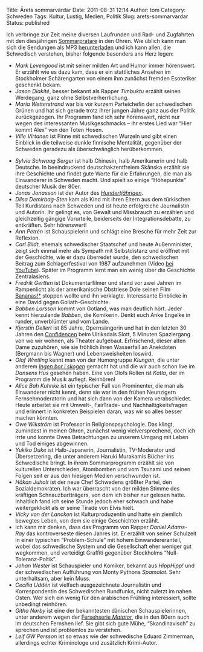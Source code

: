 Title: Årets sommarvärdar
Date: 2011-08-31 12:14
Author: tom
Category: Schweden
Tags: Kultur, Lustig, Medien, Politik
Slug: arets-sommarvardar
Status: published

Ich verbringe zur Zeit meine diversen Laufrunden und Rad- und Zugfahrten
mit den diesjährigen
[Sommarpratare](http://www.fiket.de/2008/06/23/wort-der-woche-sommarpratarna/)
in den Ohren. Wie üblich kann man sich die Sendungen als MP3
[herunterladen](http://sverigesradio.se/sida/laddaner.aspx?programid=2071)
und ich kann allen, die Schwedisch verstehen, bisher folgende besonders
ans Herz legen:

-   *Mark Levengood* ist mit seiner milden Art und Humor immer
    hörenswert. Er erzählt wie es dazu kam, dass er ein stattliches
    Ansehen im Stockholmer Schärengarten von einem ihm zunächst fremden
    Esoteriker geschenkt bekam.
-   *Jason Diakité*, besser bekannt als Rapper *Timbuktu* erzählt seinen
    Werdegang, ganz ohne Selbstverherrlichung.
-   *Maria Wetterstrand* war bis vor kurzem Parteichefin der
    schwedischen Grünen und hat sich gerade trotz ihrer jungen Jahre
    ganz aus der Politik zurückgezogen. Ihr Programm fand ich sehr
    hörenswert, nicht nur wegen des interessanten Musikgeschmacks – ihr
    erstes Lied war “Hier kommt Alex” von den Toten Hosen.
-   *Ville Virtanen* ist Finne mit schwedischen Wurzeln und gibt einen
    Einblick in die teilweise dunkle finnische Mentalität, gegenüber der
    Schweden geradezu als überschwänglich herüberkommen.

<!--more Mehr nach dem Klick &raquo; -->

-   *Sylvia Schwaag Serger* ist halb Chinesin, halb Amerikanerin und
    halb Deutsche. In beeindruckend deutschakzentfreiem Skånska erzählt
    sie ihre Geschichte und findet gute Worte für die Erfahrungen, die
    man als Einwanderer in Schweden macht. Und spielt so einige
    “Höhepunkte” deutscher Musik der 80er.
-   *Jonas Jonasson* ist der Autor des
    [*Hundertjährigen*](http://www.fiket.de/2011/07/12/der-hundertjahrige/).
-   *Dilsa Demirbag-Sten* kam als Kind mit ihren Eltern aus dem
    türkischen Teil Kurdistans nach Schweden und ist heute erfolgreiche
    Journalistin und Autorin. Ihr gelingt es, von Gewalt und Missbrauch
    zu erzählen und gleichzeitig gängige Vorurteile, beiderseits der
    Integrationsdebatte, zu entkräften. Sehr hörenswert!
-   *Ann Petrén* ist Schauspielerin und schlägt eine Bresche für mehr
    Zeit zur Reflexion.
-   *Carl Bildt*, ehemals schwedischer Staatschef und heute
    Außenminister, zeigt sich einmal mehr als Sympath mit Selbstdistanz
    und eröffnet mit der Geschichte, wie er dazu überredet wurde, den
    schwedischen Beitrag zum Schlagerfestival von 1987 aufzunehmen
    (Video [bei YouTube](http://www.youtube.com/watch?v=Nc0_CpiQCdU)).
    Später im Programm lernt man ein wenig über die Geschichte
    Zentralasiens.
-   *Fredrik Gertten* ist Dokumentarfilmer und stand vor zwei Jahren im
    Rampenlicht als der amerikanische Obstriese Dole seinen Film
    [Bananas!\*](http://tmy.se/bananas) stoppen wollte und ihn
    verklagte. Interessante Einblicke in eine David gegen
    Goliath-Geschichte.
-   *Babben Larsson* kommt von Gotland, was man deutlich hört. Jeder
    kennt hierzulande *Babben*, die Komikerin. Denkt euch Anke Engelke
    in runder, unverblümter und vom Lande.
-   *Kjerstin Dellert* ist 85 Jahre, Opernsängerin und hat in den
    letzten 30 Jahren den [Confidencen](http://confidencen.se/) beim
    Ulriksdals Slott, 5 Minuten Spaziergang von wo wir wohnen, als
    Theater aufgebaut. Erfrischend, dieser alten Dame zuzuhören, wie sie
    fröhlich ihren Wasserfall an Anekdoten (Bergmann bis Wagner) und
    Lebensweisheiten loswird.
-   *Olof Wretling* kennt man von der Humorgruppe *Klungan*, die unter
    anderem [*Ingen bor i
    skogen*](http://www.fiket.de/2011/02/08/keiner-wohnt-im-wald/)
    gemacht hat und die wir auch schon live im *Dansens Hus* gesehen
    haben. Eine von Olofs Rollen ist *Katla*, der im Programm die Musik
    auflegt. Reinhören!
-   *Alice Bah Kuhnke* ist ein typischer Fall von Prominenter, die man
    als Einwanderer nicht kennt, denn sie war in den frühen Neunzigern
    Fernsehmoderatorin und hat sich dann von der Kamera verabschiedet.
    Heute arbeitet sie mit Umwelt-, FairTrade- und Nachhaltigkeitsfragen
    und erinnert in konkreten Beispielen daran, was wir so alles besser
    machen könnten.
-   *Owe Wikström* ist Professor in Religionspsychologie. Das klingt,
    zumindest in meinen Ohren, zunächst wenig vielversprechend, doch ich
    irrte und konnte Owes Betrachtungen zu unserem Umgang mit Leben und
    Tod einiges abgewinnen.
-   *Yukiko Duke* ist Halb-Japanerin, Journalistin, TV-Moderator und
    Übersetzering, die unter anderem Haruki Murakamis Bücher ins
    Schwedische bringt. In ihrem Sommarprogramm erzählt sie von
    kulturellen Unterschieden, Atombomben und vom Tsunami und seinen
    Folgen seit er aus den hiesigen Medien verschwunden ist.
-   *Håkan Juholt* ist der neue Chef Schwedens größter Partei, den
    Sozialdemokraten. Ich war überrascht von der milden Stimme des
    kräftigen Schnauzbartträgers, von dem ich bisher nur gelesen hatte.
    Inhaltlich fand ich seine Stunde jedoch eher schwach und habe
    weitergeklickt als er seine Tirade von Elvis hielt.
-   *Vicky von der Lancken* ist Kulturproduzentin und hatte ein ziemlich
    bewegtes Leben, von dem sie einige Geschichten erzählt.
-   Ich kann mir denken, dass das Programm von Rapper *Daniel Adams-Ray*
    das kontroverseste diesen Jahres ist. Er erzählt von seiner
    Schulzeit in einer typischen “Problem-Schule” mit hohem
    Einwandereranteil, wobei das schwedische System und die Gesellschaft
    eher weniger gut wegkommen, und verteidigt Graffiti gegenüber
    Stockholms “Null-Toleranz-Poltik”.
-   *Johan Wester* ist Schauspieler und Komiker, bekannt aus *HippHipp!*
    und der schwedischen Aufführung von Monty Pythons *Spamalot*. Sehr
    unterhaltsam, aber kein Muss.
-   *Cecilia Uddén* ist vielfach ausgezeichnete Journalistin und
    Korrespondentin des Schwedischen Rundfunks, nicht zuletzt im nahen
    Osten. Wer sich ein wenig für den arabischen Frühling interessiert,
    sollte unbedingt reinhören.
-   *Githa Nørby* ist eine der bekanntesten dänischen Schauspielerinnen,
    unter anderem wegen der [Fersehserie
    *Matator*](https://secure.wikimedia.org/wikipedia/de/wiki/Matador_(Fernsehserie)),
    die in den 80ern auch im deutschen Fernshen lief. Sie gibt sich gute
    Mühe, “Skandinavisch” zu sprechen und ist problemlos zu verstehen.
-   *Leif GW Persson* ist so etwas wie der schwedische Eduard Zimmerman,
    allerdings echter Kriminologe und zusätzlich Krimi-Autor.

